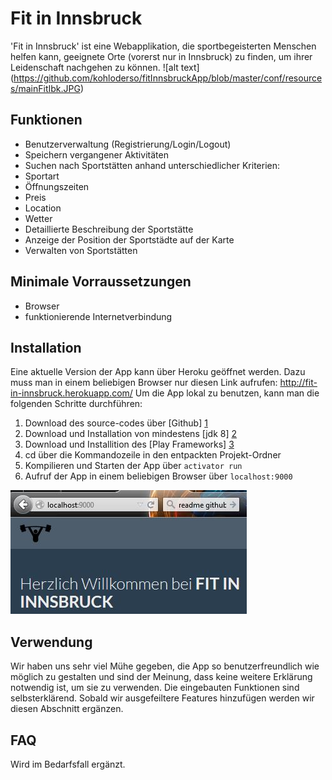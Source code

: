 # Fit in Innsbruck
 'Fit in Innsbruck' ist eine Webapplikation, die sportbegeisterten Menschen helfen kann, geeignete Orte (vorerst nur in Innsbruck) zu finden, um ihrer Leidenschaft nachgehen zu können. 
 ![alt text] (https://github.com/kohloderso/fitInnsbruckApp/blob/master/conf/resources/mainFitIbk.JPG)
## Funktionen
- Benutzerverwaltung (Registrierung/Login/Logout)
- Speichern vergangener Aktivitäten
- Suchen nach Sportstätten anhand unterschiedlicher Kriterien:
 - Sportart
 - Öffnungszeiten
 - Preis
 - Location
 - Wetter
- Detaillierte Beschreibung der Sportstätte
- Anzeige der Position der Sportstädte auf der Karte
- Verwalten von Sportstätten 

## Minimale Vorraussetzungen
- Browser
- funktionierende Internetverbindung

## Installation
Eine aktuelle Version der App kann über Heroku geöffnet werden. Dazu muss man in einem beliebigen Browser nur diesen Link aufrufen: http://fit-in-innsbruck.herokuapp.com/
Um die App lokal zu benutzen, kann man die folgenden Schritte durchführen:

1. Download des source-codes über [Github] [1]
2. Download und Installation von mindestens [jdk 8] [2]
3. Download und Installition des [Play Frameworks] [3]
4. cd über die Kommandozeile in den entpackten Projekt-Ordner
5. Kompilieren und Starten der App über `activator run` 
6. Aufruf der App in einem beliebigen Browser über `localhost:9000` 

![alt text](https://github.com/kohloderso/fitInnsbruckApp/blob/master/conf/resources/fitibk.JPG)

## Verwendung
Wir haben uns sehr viel Mühe gegeben, die App so benutzerfreundlich wie möglich zu gestalten und sind der Meinung, dass keine weitere Erklärung notwendig ist, um sie zu verwenden. Die eingebauten Funktionen sind selbsterklärend. Sobald wir ausgefeiltere Features hinzufügen werden wir diesen Abschnitt ergänzen.
## FAQ
Wird im Bedarfsfall ergänzt.

[1]: https://github.com/kohloderso/fitInnsbruckApp/
[2]: http://www.oracle.com/technetwork/java/javase/downloads/jdk8-downloads-2133151.html
[3]: https://www.playframework.com/

